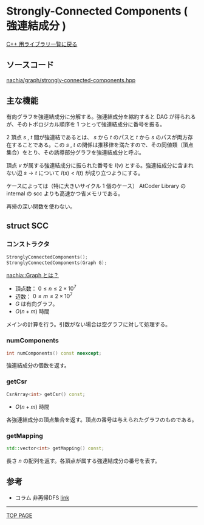 # Strongly-Connected Components ( 強連結成分 )

[C++ 用ライブラリ一覧に戻る](../index.md)

## ソースコード

[nachia/graph/strongly-connected-components.hpp](https://github.com/NachiaVivias/cp-library/blob/main/Cpp/Include/nachia/graph/strongly-connected-components.hpp)

## 主な機能

有向グラフを強連結成分に分解する。強連結成分を縮約すると DAG が得られるが、そのトポロジカル順序を $1$ つとって強連結成分に番号を振る。

$2$ 頂点 $s$ , $t$ 間が強連結であるとは、 $s$ から $t$ のパスと $t$ から $s$ のパスが両方存在することである。この $s$ , $t$ の関係は推移律を満たすので、その同値類（頂点集合）をとり、その誘導部分グラフを強連結成分と呼ぶ。

頂点 $v$ が属する強連結成分に振られた番号を $I(v)$ とする。強連結成分に含まれない辺 $s\rightarrow t$ について $I(s)\lt I(t)$ が成り立つようにする。

ケースによっては（特に大きいサイクル $1$ 個のケース） AtCoder Library の internal の scc よりも高速かつ省メモリである。

再帰の深い関数を使わない。

## struct SCC

### コンストラクタ

```c++
StronglyConnectedComponents();
StronglyConnectedComponents(Graph G);
```

[nachia::Graph とは？](./../graph/graph.md)

- 頂点数： $0 \leq n \leq 2 \times 10^7$
- 辺数： $0 \leq m \leq 2 \times 10^7$
- $G$ は有向グラフ。
- $O(n + m)$ 時間

メインの計算を行う。引数がない場合は空グラフに対して処理する。

### numComponents

```c++
int numComponents() const noexcept;
```

強連結成分の個数を返す。

### getCsr

```c++
CsrArray<int> getCsr() const;
```

- $O(n + m)$ 時間

各強連結成分の頂点集合を返す。頂点の番号は与えられたグラフのものである。

### getMapping

```c++
std::vector<int> getMapping() const;
```

長さ $n$ の配列を返す。各頂点が属する強連結成分の番号を表す。

## 参考

- コラム 非再帰DFS [link](../../column/2022/01.md)

---

[TOP PAGE](https://nachiavivias.github.io/cp-library/)


<script type="text/x-mathjax-config">MathJax.Hub.Config({tex2jax:{inlineMath:[['\$','\$']],processEscapes:true},CommonHTML: {matchFontHeight:false}});</script>
<script type="text/javascript" async src="https://cdnjs.cloudflare.com/ajax/libs/mathjax/2.7.1/MathJax.js?config=TeX-MML-AM_CHTML"></script>
